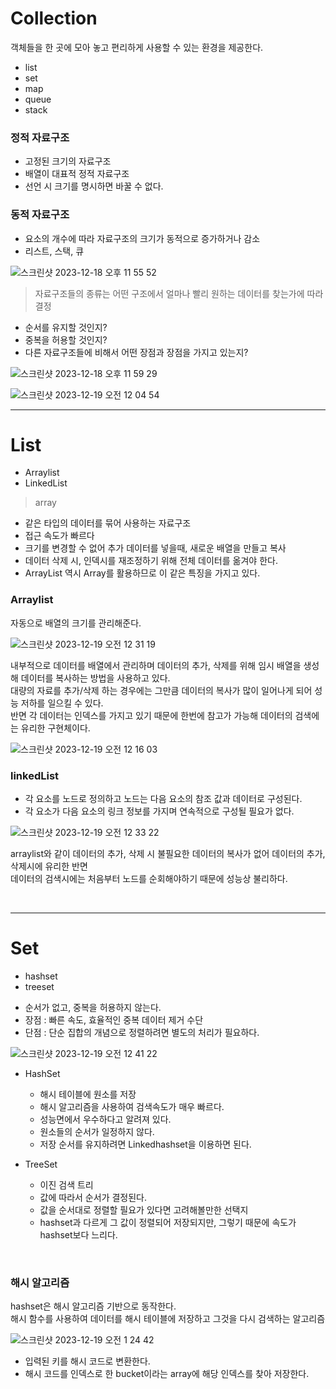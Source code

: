 # Collection 
객체들을 한 곳에 모아 놓고 편리하게 사용할 수 있는 환경을 제공한다. 

* list
* set
* map
* queue
* stack

### 정적 자료구조 
- 고정된 크기의 자료구조
- 배열이 대표적 정적 자료구조
- 선언 시 크기를 명시하면 바꿀 수 없다.

### 동적 자료구조
- 요소의 개수에 따라 자료구조의 크기가 동적으로 증가하거나 감소
- 리스트, 스택, 큐

![스크린샷 2023-12-18 오후 11 55 52](https://github.com/Youth787/SSAFY_CS_Study/assets/90955152/901c9b26-1419-415a-81d0-4bc6b34c338c)

> 자료구조들의 종류는 어떤 구조에서 얼마나 빨리 원하는 데이터를 찾는가에 따라 결정 <br>

* 순서를 유지할 것인지? <br>
* 중복을 허용할 것인지? <br>
* 다른 자료구조들에 비해서 어떤 장점과 장점을 가지고 있는지?  <br>


![스크린샷 2023-12-18 오후 11 59 29](https://github.com/Youth787/SSAFY_CS_Study/assets/90955152/1ecfb2b7-079f-4680-9221-6b4d673b07e0)

![스크린샷 2023-12-19 오전 12 04 54](https://github.com/Youth787/SSAFY_CS_Study/assets/90955152/4de44e48-a64c-4c9c-a0fb-b74c255d964d)

-----

# List
* Arraylist
* LinkedList

> array

- 같은 타입의 데이터를 묶어 사용하는 자료구조
- 접근 속도가 빠르다
- 크기를 변경할 수 없어 추가 데이터를 넣을때, 새로운 배열을 만들고 복사
- 데이터 삭제 시, 인덱시를 재조정하기 위해 전체 데이터를 옮겨야 한다.
- ArrayList 역시 Array를 활용하므로 이 같은 특징을 가지고 있다.

### Arraylist
자동으로 배열의 크기를 관리해준다. 

![스크린샷 2023-12-19 오전 12 31 19](https://github.com/Youth787/SSAFY_CS_Study/assets/90955152/86a6cbdb-66a1-4308-946d-59f9372fe30e) <br>

내부적으로 데이터를 배열에서 관리하며 데이터의 추가, 삭제를 위해 임시 배열을 생성해 데이터를 복사하는 방법을 사용하고 있다. </br>
대량의 자료를 추가/삭제 하는 경우에는 그만큼 데이터의 복사가 많이 일어나게 되어 성능 저하를 일으킬 수 있다.  </br>
반면 각 데이터는 인덱스를 가지고 있기 때문에 한번에 참고가 가능해 데이터의 검색에는 유리한 구현체이다.  </br>
  
![스크린샷 2023-12-19 오전 12 16 03](https://github.com/Youth787/SSAFY_CS_Study/assets/90955152/c17ee02d-447e-4eef-a21c-70e82c57d1d4)

### linkedList
- 각 요소를 노드로 정의하고 노드는 다음 요소의 참조 값과 데이터로 구성된다.
- 각 요소가 다음 요소의 링크 정보를 가지며 연속적으로 구성될 필요가 없다.

![스크린샷 2023-12-19 오전 12 33 22](https://github.com/Youth787/SSAFY_CS_Study/assets/90955152/3c07349d-5e05-443b-8540-0921cacaf7b4)<br>

arraylist와 같이 데이터의 추가, 삭제 시 불필요한 데이터의 복사가 없어 데이터의 추가, 삭제시에 유리한 반면 <br>
데이터의 검색시에는 처음부터 노드를 순회해야하기 때문에 성능상 불리하다. 

<br>

-----

# Set

* hashset
* treeset
  
- 순서가 없고, 중복을 허용하지 않는다.
- 장점 : 빠른 속도, 효율적인 중복 데이터 제거 수단
- 단점 : 단순 집합의 개념으로 정렬하려면 별도의 처리가 필요하다.

![스크린샷 2023-12-19 오전 12 41 22](https://github.com/Youth787/SSAFY_CS_Study/assets/90955152/725531cf-2a97-4d32-ae32-2f1e5c28abb5)

* HashSet
  - 해시 테이블에 원소를 저장
  - 해시 알고리즘을 사용하여 검색속도가 매우 빠르다.
  - 성능면에서 우수하다고 알려져 있다.
  - 원소들의 순서가 일정하지 않다.
  - 저장 순서를 유지하려면 Linkedhashset을 이용하면 된다.


* TreeSet
  - 이진 검색 트리
  - 값에 따라서 순서가 결정된다.
  - 값을 순서대로 정렬할 필요가 있다면 고려해볼만한 선택지
  - hashset과 다르게 그 값이 정렬되어 저장되지만, 그렇기 때문에 속도가 hashset보다 느리다. 

<br>

### 해시 알고리즘 
hashset은 해시 알고리즘 기반으로 동작한다. <br>
해시 함수를 사용하여 데이터를 해시 테이블에 저장하고 그것을 다시 검색하는 알고리즘 <br>

![스크린샷 2023-12-19 오전 1 24 42](https://github.com/Youth787/SSAFY_CS_Study/assets/90955152/e0784fa7-1e88-4efc-ba58-42a9d171e4da)

* 입력된 키를 해시 코드로 변환한다.
* 해시 코드를 인덱스로 한 bucket이라는 array에 해당 인덱스를 찾아 저장한다. 


